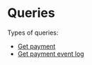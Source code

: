 <!-- START_METADATA
---
title: Queries
sidebar_label: Queries
hide_table_of_contents: true
pagination_next: null
pagination_prev: null
draft: true
---
END_METADATA -->

# Queries

Types of queries:

* [Get payment](get-payment.md)
* [Get payment event log](./get-payment-event-log.md)
